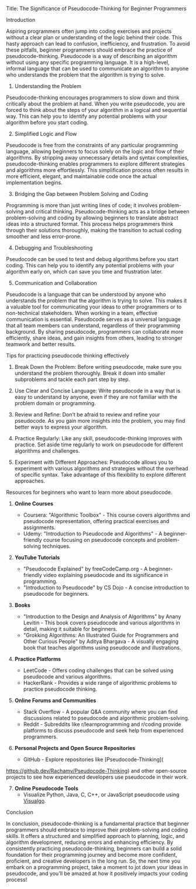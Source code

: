 Title: The Significance of Pseudocode-Thinking for Beginner Programmers

Introduction

Aspiring programmers often jump into coding exercises and projects without a clear plan or understanding of the logic behind their code. This hasty approach can lead to confusion, inefficiency, and frustration. To avoid these pitfalls, beginner programmers should embrace the practice of pseudocode-thinking. Pseudocode is a way of describing an algorithm without using any specific programming language. It is a high-level, informal language that can be used to communicate an algorithm to anyone who understands the problem that the algorithm is trying to solve.

1. Understanding the Problem

Pseudocode-thinking encourages programmers to slow down and think critically about the problem at hand. When you write pseudocode, you are forced to think about the steps of your algorithm in a logical and sequential way. This can help you to identify any potential problems with your algorithm before you start coding.

2. Simplified Logic and Flow

Pseudocode is free from the constraints of any particular programming language, allowing beginners to focus solely on the logic and flow of their algorithms. By stripping away unnecessary details and syntax complexities, pseudocode-thinking enables programmers to explore different strategies and algorithms more effortlessly. This simplification process often results in more efficient, elegant, and maintainable code once the actual implementation begins.

3. Bridging the Gap between Problem Solving and Coding

Programming is more than just writing lines of code; it involves problem-solving and critical thinking. Pseudocode-thinking acts as a bridge between problem-solving and coding by allowing beginners to translate abstract ideas into a structured format. This process helps programmers think through their solutions thoroughly, making the transition to actual coding smoother and less error-prone.

4. Debugging and Troubleshooting

Pseudocode can be used to test and debug algorithms before you start coding. This can help you to identify any potential problems with your algorithm early on, which can save you time and frustration later.

5. Communication and Collaboration

Pseudocode is a language that can be understood by anyone who understands the problem that the algorithm is trying to solve. This makes it a valuable tool for communicating your ideas to other programmers or to non-technical stakeholders. When working in a team, effective communication is essential. Pseudocode serves as a universal language that all team members can understand, regardless of their programming background. By sharing pseudocode, programmers can collaborate more efficiently, share ideas, and gain insights from others, leading to stronger teamwork and better results.

Tips for practicing pseudocode thinking effectively

1. Break Down the Problem: Before writing pseudocode, make sure you understand the problem thoroughly. Break it down into smaller subproblems and tackle each part step by step.

2. Use Clear and Concise Language: Write pseudocode in a way that is easy to understand by anyone, even if they are not familiar with the problem domain or programming.

3. Review and Refine: Don't be afraid to review and refine your pseudocode. As you gain more insights into the problem, you may find better ways to express your algorithm.

4. Practice Regularly: Like any skill, pseudocode-thinking improves with practice. Set aside time regularly to work on pseudocode for different algorithms and challenges.

5. Experiment with Different Approaches: Pseudocode allows you to experiment with various algorithms and strategies without the overhead of specific syntax. Take advantage of this flexibility to explore different approaches.

Resources for beginners who want to learn more about pseudocode.

1. **Online Courses**
   - Coursera: "Algorithmic Toolbox" - This course covers algorithms and pseudocode representation, offering practical exercises and assignments.
   - Udemy: "Introduction to Pseudocode and Algorithms" - A beginner-friendly course focusing on pseudocode concepts and problem-solving techniques.

2. **YouTube Tutorials**
   - "Pseudocode Explained" by freeCodeCamp.org - A beginner-friendly video explaining pseudocode and its significance in programming.
   - "Introduction to Pseudocode" by CS Dojo - A concise introduction to pseudocode for beginners.

3. **Books**
   - "Introduction to the Design and Analysis of Algorithms" by Anany Levitin - This book covers pseudocode and various algorithms in detail, making it suitable for beginners.
   - "Grokking Algorithms: An Illustrated Guide for Programmers and Other Curious People" by Aditya Bhargava - A visually engaging book that teaches algorithms using pseudocode and illustrations.

4. **Practice Platforms**
   - LeetCode - Offers coding challenges that can be solved using pseudocode and various algorithms.
   - HackerRank - Provides a wide range of algorithmic problems to practice pseudocode thinking.

5. **Online Forums and Communities**
   - Stack Overflow - A popular Q&A community where you can find discussions related to pseudocode and algorithmic problem-solving.
   - Reddit - Subreddits like r/learnprogramming and r/coding provide platforms to discuss pseudocode and seek help from experienced programmers.

6. **Personal Projects and Open Source Repositories**
   - GitHub - Explore repositories like [Pseudocode-Thinking](

https://github.dev/Rachamv/Pseudocode-Thinking) and other open-source projects to see how experienced developers use pseudocode in their work.

7. **Online Pseudocode Tools**
   - Visualize Python, Java, C, C++, or JavaScript pseudocode using [Visualgo](https://visualgo.net/en).

Conclusion

In conclusion, pseudocode-thinking is a fundamental practice that beginner programmers should embrace to improve their problem-solving and coding skills. It offers a structured and simplified approach to planning, logic, and algorithm development, reducing errors and enhancing efficiency. By consistently practicing pseudocode-thinking, beginners can build a solid foundation for their programming journey and become more confident, proficient, and creative developers in the long run. So, the next time you embark on a programming project, take a moment to jot down your ideas in pseudocode, and you'll be amazed at how it positively impacts your coding process!